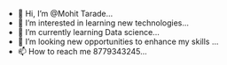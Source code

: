 - 👋 Hi, I’m @Mohit Tarade...
- 👀 I’m interested in learning new technologies...
- 🌱 I’m currently learning Data science...
- 💞️ I’m looking new opportunities to enhance my skills ...
- 📫 How to reach me 8779343245...

<!---
Mohitte/Mohitte is a ✨ special ✨ repository because its `README.md` (this file) appears on your GitHub profile.
You can click the Preview link to take a look at your changes.
--->
